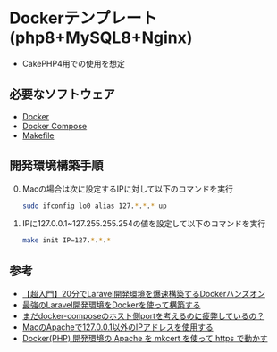 # Dockerテンプレート(php8+MySQL8+Nginx)

- CakePHP4用での使用を想定

## 必要なソフトウェア

- [Docker](https://www.docker.com/)
- [Docker Compose](https://docs.docker.jp/compose/toc.html)
- [Makefile](http://www.gnu.org/software/make/)

## 開発環境構築手順

0. Macの場合は次に設定するIPに対して以下のコマンドを実行

    ```bash
    sudo ifconfig lo0 alias 127.*.*.* up
    ```


1. IPに127.0.0.1~127.255.255.254の値を設定して以下のコマンドを実行

    ```bash
    make init IP=127.*.*.*
    ```

## 参考

- [【超入門】20分でLaravel開発環境を爆速構築するDockerハンズオン](https://qiita.com/ucan-lab/items/56c9dc3cf2e6762672f4)
- [最強のLaravel開発環境をDockerを使って構築する](https://qiita.com/ucan-lab/items/5fc1281cd8076c8ac9f4)
- [まだdocker-composeのホスト側portを考えるのに疲弊しているの？](https://wand-ta.hatenablog.com/entry/2020/05/23/011001)
- [MacのApacheで127.0.0.1以外のIPアドレスを使用する](https://qiita.com/HanaeKae/items/79d783521b83e350fa42)
- [Docker(PHP) 開発環境の Apache を mkcert を使って https で動かす](https://zenn.dev/oppara/articles/docker-php-apache-mkcert)

